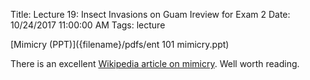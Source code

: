 Title: Lecture 19: Insect Invasions on Guam Ireview for Exam 2
Date: 10/24/2017 11:00:00 AM
Tags: lecture


[Mimicry (PPT)]({filename}/pdfs/ent 101 mimicry.ppt)

There is an excellent [Wikipedia article on mimicry](https://en.wikipedia.org/wiki/Mimicry). Well worth reading.
